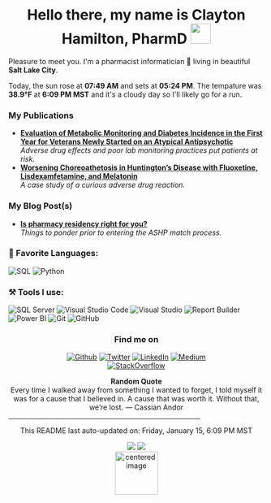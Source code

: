 <h1 align = "center"> Hello there, my name is Clayton Hamilton, PharmD  <img src="https://github.com/claytonjhamilton/claytonjhamilton/blob/main/images/waving_hand.gif" width="40px"></h1>

Pleasure to meet you. I'm a pharmacist informatician 💊 living in beautiful <b>Salt Lake City</b>. 
<p>Today, the sun rose at <b>07:49 AM</b> and sets at <b>05:24 PM</b>. The tempature was <b>38.9°F</b> at <b>6:09 PM MST</b> and it&#39;s a cloudy day so I&#39;ll likely go for a run.</p>

<h3>My Publications</h3>
<ul>
  <li><a href="https://www.mdedge.com/fedprac/article/231303/diabetes/evaluation-metabolic-monitoring-and-diabetes-incidence-first-year"><b>Evaluation of Metabolic Monitoring and Diabetes Incidence in the First Year for Veterans Newly Started on an Atypical Antipsychotic</b></a><br/><i>Adverse drug effects and poor lab monitoring practices put patients at risk.</i></li>
  <li><a href="https://www.ncbi.nlm.nih.gov/pmc/articles/PMC6145609/"><b>Worsening Choreoathetosis in Huntington’s Disease with Fluoxetine, Lisdexamfetamine, and Melatonin</b></a><br/><i>A case study of a curious adverse drug reaction.</i></li>
</ul>
<h3>My Blog Post(s)</h3>
<ul>
  <li><a href="https://clayton-hamilton.medium.com/is-a-pharmacy-residency-right-for-you-9660f6e35fcb"><b>Is pharmacy residency right for you?</b></a><br/><i>Things to ponder prior to entering the ASHP match process.</i></li>
</ul>
<h3>📄 Favorite Languages:</h3>
<p>
<a target="_blank"><img alt="SQL" src="https://img.shields.io/badge/-SQL-%2312100E.svg?logo=microsoft-sql-server&logoColor=red&style=for-the-badge"/></a> 
<a target="_blank"><img alt="Python" src="https://img.shields.io/badge/Python-%2312100E.svg?logo=python&style=for-the-badge&logoColor=yellow"/></a> 
</p>
<h3>⚒ Tools I use:</h3>
<p>
<a target="_blank"><img alt="SQL Server" src="https://img.shields.io/badge/Microsoft%20SQL%20Server-%2312100E.svg?logo=microsoft-sql-server&logoColor=red&style=for-the-badge"/></a> 
<a target="_blank"><img alt="Visual Studio Code" src="https://img.shields.io/badge/Visual%20Studio%20Code-%2312100E.svg?logo=visual-studio-code&style=for-the-badge&logoColor=blue"/></a> 
<a target="_blank"><img alt="Visual Studio" src="https://img.shields.io/badge/Visual%20Studio-%2312100E.svg?logo=visual-studio&style=for-the-badge&logoColor=purple"/></a> 
<a target="_blank"><img alt="Report Builder" src="https://img.shields.io/badge/Report%20Builder-%2312100E.svg?logo=Power%20BI&logoColor=red&style=for-the-badge"/></a> 
<a target="_blank"><img alt="Power BI" src="https://img.shields.io/badge/PowerBI-black?logo=Power%20BI&logoColor=yellow&style=for-the-badge"/></a> 
<a target="_blank"><img alt="Git" src="https://img.shields.io/badge/Git-%2312100E.svg?logo=git&style=for-the-badge"/></a> 
<a target="_blank"><img alt="GitHub" src="https://img.shields.io/badge/GitHub-black?logo=GitHub&style=for-the-badge"/></a> 
</p>
<h3 align="center">Find me on</h3>
<p align="center"><a 
href="https://github.com/claytonjhamilton" target="_blank"><img alt="Github" 
src="https://img.shields.io/badge/GitHub-%2312100E.svg?&style=for-the-badge&logo=Github&logoColor=white" /></a> <a 
href="https://twitter.com/HamiltonPharmD" target="_blank"><img alt="Twitter" 
src="https://img.shields.io/badge/twitter-%2312100E.svg?&style=for-the-badge&logo=twitter&logoColor=blue" /></a> <a 
href="https://www.linkedin.com/in/clayton-j-hamilton" target="_blank"><img alt="LinkedIn" 
src="https://img.shields.io/badge/linkedin-%2312100E.svg?&style=for-the-badge&logo=linkedin&logoColor=blue" /></a> <a 
href="https://medium.com/@clayton-hamilton" target="_blank"><img alt="Medium" 
src="https://img.shields.io/badge/medium-%2312100E.svg?&style=for-the-badge&logo=medium&logoColor=white" /></a><br><a 
href="https://stackoverflow.com/users/14122375/hamiltonpharmd" target="_blank"><img alt="StackOverflow" 
src="https://stackoverflow-badge.vercel.app/?userID=14122375" /></a> 
</p>
<p align="center">
<b>Random Quote</b>
<br>
<text>Every time I walked away from something I wanted to forget, I told myself it was for a cause that I believed in. A cause that was worth it. Without that, we’re lost. — Cassian Andor</text>
</p>
<hr style="width:75%;text-align:center">
<p align="center">
    <text>This README last auto-updated on: Friday, January 15, 6:09 PM MST</text>
    <br>
</p>
<p align="center">
<img src="https://github.com/claytonjhamilton/claytonjhamilton/workflows/README%20build/badge.svg"/>
<img src="https://visitor-badge.glitch.me/badge?page_id=claytonjhamilton.claytonjhamilton"/>
<br>
<img alt="centered image" height="85" src="https://github.com/hjnilsson/country-flags/blob/master/svg/us.svg"/>
</p>